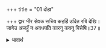 +++
title = "01 दोहा"

+++
द्वार भीर सेवक सचिव कहहिं उदित रबि देखि।  
जागेउ अजहुँ न अवधपति कारनु कवनु बिसेषि॥37॥  

<details><summary>भावार्थ</summary>

राजद्वार पर मन्त्रियों और सेवकों की भीड लगी है। वे सब सूर्य को उदय हुआ देखकर कहते हैं कि ऐसा कौन सा विशेष कारण है कि अवधपति दशरथजी अभी तक नहीं जागे?॥37॥  
</details>



